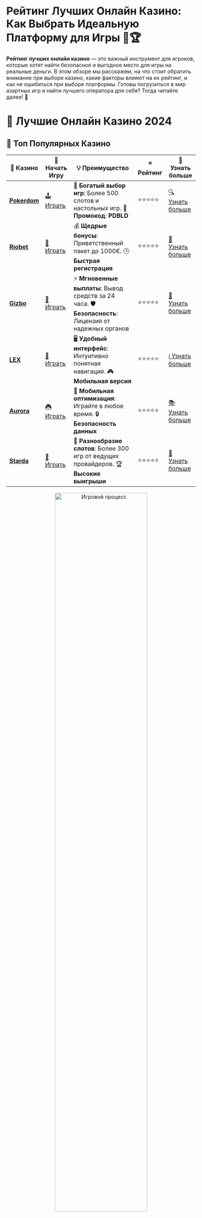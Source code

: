 # Рейтинг Лучших Онлайн Казино: Как Выбрать Идеальную Платформу для Игры 🎰🏆

**Рейтинг лучших онлайн казино** — это важный инструмент для игроков, которые хотят найти безопасное и выгодное место для игры на реальные деньги. В этом обзоре мы расскажем, на что стоит обратить внимание при выборе казино, какие факторы влияют на их рейтинг, и как не ошибиться при выборе платформы. Готовы погрузиться в мир азартных игр и найти лучшего оператора для себя? Тогда читайте далее! 🚀

# 🎰 Лучшие Онлайн Казино 2024

## 🌟 Топ Популярных Казино

| 🎲 **Казино** | 🔗 **Начать Игру** | 💡 **Преимущество** | ⭐ **Рейтинг** | 🔗 **Узнать больше** |
|--------------|---------------------|---------------------|----------------|----------------------|
| [**Pokerdom**](https://brandplay.link/4k77v2yx) | [🕹️ Играть](https://brandplay.link/4k77v2yx) | 🎉 **Богатый выбор игр**: Более 500 слотов и настольных игр. 🎁 **Промокод**: **PDBLD** | ⭐⭐⭐⭐⭐ | [🔍 Узнать больше](https://brandplay.link/4k77v2yx) |
| [**Riobet**](https://brandplay.link/7xBLTPyj) | [🎰 Играть](https://brandplay.link/7xBLTPyj) | 💰 **Щедрые бонусы**: Приветственный пакет до 1000€. 🕒 **Быстрая регистрация** | ⭐⭐⭐⭐⭐ | [📖 Узнать больше](https://brandplay.link/7xBLTPyj) |
| [**Gizbo**](https://brandplay.link/bprXw4YV) | [🎲 Играть](https://brandplay.link/bprXw4YV) | ⚡ **Мгновенные выплаты**: Вывод средств за 24 часа. 🛡️ **Безопасность**: Лицензия от надежных органов | ⭐⭐⭐⭐⭐ | [📝 Узнать больше](https://brandplay.link/bprXw4YV) |
| [**LEX**](https://brandplay.link/zW4hdDFV) | [🤑 Играть](https://brandplay.link/zW4hdDFV) | 🖥️ **Удобный интерфейс**: Интуитивно понятная навигация. 🎮 **Мобильная версия** | ⭐⭐⭐⭐⭐ | [ℹ️ Узнать больше](https://brandplay.link/zW4hdDFV) |
| [**Aurora**](https://10trafic-stat2.com/click/668546556bcc6313411604bd/6766/13032/subaccount) | [🎮 Играть](https://10trafic-stat2.com/click/668546556bcc6313411604bd/6766/13032/subaccount) | 📱 **Мобильная оптимизация**: Играйте в любое время. 🔒 **Безопасность данных** | ⭐⭐⭐⭐⭐ | [📚 Узнать больше](https://10trafic-stat2.com/click/668546556bcc6313411604bd/6766/13032/subaccount) |
| [**Starda**](https://brandplay.link/fB7xwRFL) | [🎯 Играть](https://brandplay.link/fB7xwRFL) | 🎰 **Разнообразие слотов**: Более 300 игр от ведущих провайдеров. 🏆 **Высокие выигрыши** | ⭐⭐⭐⭐⭐ | [🔎 Узнать больше](https://brandplay.link/fB7xwRFL) |

<div align="center">
    <img src="https://i.pinimg.com/originals/87/9e/b9/879eb9354dd0699582408b68f2e253b2.gif" alt="Игровой процесс" width="70%">
</div>

## 💎 Лучшие Бонусы и Акции

| 🎲 **Казино** | 🔗 **Начать Игру** | 💡 **Преимущество** | ⭐ **Рейтинг** | 🔗 **Узнать больше** |
|--------------|---------------------|---------------------|----------------|----------------------|
| [**Kometa**](https://brandplay.link/8ZymQJV8) | [🎰 Играть](https://brandplay.link/8ZymQJV8) | 🎁 **Эксклюзивные бонусы**: Регулярные акции и промо. 🔄 **Программы лояльности** | ⭐⭐⭐⭐☆ | [🔍 Узнать больше](https://brandplay.link/8ZymQJV8) |
| [**R7**](https://brandplay.link/bMd3Yjsw) | [🕹️ Играть](https://brandplay.link/bMd3Yjsw) | 🕒 **Круглосуточная поддержка**: Всегда на связи. 💸 **Высокие лимиты** | ⭐⭐⭐⭐☆ | [📖 Узнать больше](https://brandplay.link/bMd3Yjsw) |
| [**7K**](https://brandplay.link/BvQyFShp) | [🎲 Играть](https://brandplay.link/BvQyFShp) | 🌟 **Эксклюзивные бонусы**: Только для VIP игроков. 🎉 **Сезонные акции** | ⭐⭐⭐⭐☆ | [📝 Узнать больше](https://brandplay.link/BvQyFShp) |
| [**Kent**](https://brandplay.link/Fv2WP3js) | [🤑 Играть](https://brandplay.link/Fv2WP3js) | 📈 **Высокий RTP**: Более 98%. 💼 **Профессиональная поддержка** | ⭐⭐⭐⭐☆ | [ℹ️ Узнать больше](https://brandplay.link/Fv2WP3js) |
| [**1Xslots**](https://brandplay.link/hSB1khtr) | [🎮 Играть](https://brandplay.link/hSB1khtr) | 🎉 **Множество акций**: Еженедельные бонусы и турниры. 🛡️ **Безопасность** | ⭐⭐⭐⭐☆ | [📚 Узнать больше](https://brandplay.link/hSB1khtr) |
| [**Gama**](https://brandplay.link/j6NMKsDz) | [🎯 Играть](https://brandplay.link/j6NMKsDz) | 🔍 **Интуитивный интерфейс**: Легкость использования. 🏅 **Престижные турниры** | ⭐⭐⭐⭐☆ | [🔎 Узнать больше](https://brandplay.link/j6NMKsDz) |

<div align="center">
    <img src="https://i.pinimg.com/originals/87/9e/b9/879eb9354dd0699582408b68f2e253b2.gif" alt="Игровой процесс" width="70%">
</div>

## 🚀 Быстрые Выигрыши и Поддержка

| 🎲 **Казино** | 🔗 **Начать Игру** | 💡 **Преимущество** | ⭐ **Рейтинг** | 🔗 **Узнать больше** |
|--------------|---------------------|---------------------|----------------|----------------------|
| [**Onion**](https://brandplay.link/zBGRVpQ9) | [🎰 Играть](https://brandplay.link/zBGRVpQ9) | 🤑 **Низкие ставки**: Идеально для начинающих. 🔄 **Быстрые выводы** | ⭐⭐⭐⭐☆ | [🔍 Узнать больше](https://brandplay.link/zBGRVpQ9) |
| [**Чемпион**](https://temon-gter.cfd/go/lRq?p80412p304504pcc44t17455) | [🕹️ Играть](https://temon-gter.cfd/go/lRq?p80412p304504pcc44t17455) | 🏅 **Лояльная программа**: Награды за активность. 🎁 **Ежемесячные бонусы** | ⭐⭐⭐⭐☆ | [📖 Узнать больше](https://temon-gter.cfd/go/lRq?p80412p304504pcc44t17455) |
| [**Vavada**](https://vavadapartner.pro/?promo=ea5c9275-6854-4505-94fc-95ab18221945-linkb2) | [🎲 Играть](https://vavadapartner.pro/?promo=ea5c9275-6854-4505-94fc-95ab18221945-linkb2) | 🚀 **Быстрая регистрация**: Начните играть мгновенно. 🔐 **Безопасные транзакции** | ⭐⭐⭐⭐☆ | [📝 Узнать больше](https://vavadapartner.pro/?promo=ea5c9275-6854-4505-94fc-95ab18221945-linkb2) |
| [**Friends**](https://gofriends.kim/linkb2) | [🤑 Играть](https://gofriends.kim/linkb2) | 🤝 **Социальные игры**: Играйте с друзьями. 🌐 **Мультиплатформенность** | ⭐⭐⭐⭐☆ | [ℹ️ Узнать больше](https://gofriends.kim/linkb2) |
| [**1WIN**](https://brandplay.link/smXVpBbG) | [🎮 Играть](https://brandplay.link/smXVpBbG) | 🏆 **Турниры с большими призами**: Присоединяйтесь к состязаниям. 🎯 **Акции каждый день** | ⭐⭐⭐⭐⭐ | [🔍 Узнать больше](https://brandplay.link/smXVpBbG) |
| [**Drip**](https://drp-ircp01.com/c07e6a3db) | [🎯 Играть](https://drp-ircp01.com/c07e6a3db) | 🌐 **Инновационные игры**: Новейшие игровые технологии. 🛡️ **Высокая безопасность** | ⭐⭐⭐⭐☆ | [🔎 Узнать больше](https://drp-ircp01.com/c07e6a3db) |

✨ **Выбирайте лучшее казино для себя и наслаждайтесь игрой! Удачи!** ✨

![Рейтинг лучших онлайн казино](https://i.pinimg.com/originals/a9/29/6e/a9296ea1cf6a7c20a985e593451f0323.png)

<div align="center">
    <img src="https://i.pinimg.com/originals/87/9e/b9/879eb9354dd0699582408b68f2e253b2.gif" alt="Рейтинг лучших онлайн казино" width="70%">
</div>

---

### Как формируется **рейтинг лучших онлайн казино**? 🧐

**Рейтинг лучших онлайн казино** строится на основе ряда факторов, которые учитываются при анализе каждой платформы. Вот основные из них:

- **Лицензия и безопасность** 🔒  
  Каждый топовый оператор должен обладать лицензией от официального регулятора, что подтверждает безопасность и честность игры. Казино без лицензии могут не гарантировать вам защиту данных и честность выплат.

- **Бонусы и акции** 🎁  
  Одним из главных критериев при выборе казино являются бонусы, которые оно предлагает игрокам. Щедрые бонусы и разнообразные акции делают казино более привлекательным для новых и постоянных пользователей.

- **Методы оплаты и вывода** 💳  
  Удобство пополнения счета и вывода средств также имеет большое значение. Казино с множеством вариантов оплаты обычно получают более высокие позиции в рейтинге.

- **Выбор игр** 🎮  
  Разнообразие игровых автоматов, настольных игр, видеопокера и игр с живыми дилерами — важнейший фактор при выборе онлайн-казино. Чем больше игр на платформе, тем выше шанс, что вы найдете что-то по душе.

- **Отзывы игроков** 💬  
  Рейтинг казино часто формируется на основе множественных отзывов игроков. Казино с положительными отзывами пользователей, как правило, занимает более высокие позиции.

---

### Как выбрать казино по рейтингу? 🔍

Для того чтобы выбрать качественное казино, важно учитывать следующие аспекты:

1. **Рейтинг и отзывы игроков** ⭐  
   Прежде чем зарегистрироваться, внимательно изучите рейтинг казино и читайте реальные отзывы игроков. Это поможет вам избежать недобросовестных платформ.

2. **Наличие лицензии** 🛡️  
   Убедитесь, что казино имеет лицензию от авторитетного органа. Это подтверждает, что платформа работает в рамках закона и соблюдает правила честной игры.

3. **Доступность бонусов и акций** 🎉  
   Казино с высокими бонусами и выгодными акциями могут предложить дополнительные преимущества, такие как фриспины или бонусы на депозиты.

4. **Выбор игр и провайдеры** 🎰  
   Чем больше разнообразие игр, тем лучше. Обратите внимание, какие игровые провайдеры работают с казино. Это гарантирует качество и надежность игрового контента.

5. **Служба поддержки** 📞  
   Качественная служба поддержки — это обязательное условие для любого уважаемого казино. Наличие круглосуточной поддержки будет большим плюсом.

---

### ТОП лучших онлайн казино 2024 года 🚀

В 2024 году несколько онлайн-казино по праву занимают высокие позиции в рейтингах благодаря отличным условиям для игроков. Вот что выделяет их среди множества других:

- **Щедрые бонусы и фриспины** 💸  
  Казино, предлагающие бонусы за регистрацию, фриспины и другие акции, часто занимают высокие места в рейтингах.

- **Быстрые выплаты** ⏱️  
  Платформы, которые гарантируют быстрые и безопасные выплаты выигрышей, привлекают большое количество игроков.

- **Разнообразие игр** 🎮  
  Игры от ведущих провайдеров, таких как NetEnt, Microgaming, и Play’n GO, дают игрокам множество вариантов для выбора.

- **Казино с мобильной версией** 📱  
  Мобильные казино, которые предлагают удобный доступ через смартфоны и планшеты, становятся все более популярными среди игроков.

- **Игры с живыми дилерами** 🎥  
  Казино, которые предлагают игры с реальными дилерами, позволяют игрокам ощутить атмосферу настоящего казино, не выходя из дома.

---

### Преимущества игры в **онлайн казино с высоким рейтингом** ⭐

Выбирая онлайн-казино с высоким рейтингом, вы получаете несколько важных преимуществ:

- **Надежность и безопасность** 🔐  
  Все лучшие казино имеют строгие меры защиты данных и честные условия игры.

- **Выгодные бонусы и акции** 🎁  
  Высокие бонусы и регулярные акции повышают шансы на удачную игру и увеличение вашего депозита.

- **Широкий выбор игр** 🎮  
  Топовые казино всегда предлагают разнообразие игр от лучших провайдеров, что гарантирует увлекательный процесс и высокие шансы на победу.

- **Простота вывода средств** 💵  
  Лучшие казино предлагают различные способы вывода средств, включая популярные методы, такие как банковские карты, электронные кошельки и криптовалюты.

---

### Заключение: Как выбрать идеальное онлайн казино? 🏅

Выбирая онлайн-казино, важно учитывать его рейтинг, наличие лицензии, разнообразие игр и бонусные предложения. Используйте **рейтинг лучших онлайн казино** как ориентир, чтобы найти надежную платформу для игры. Не забывайте читать отзывы и проверять условия для новичков и регулярных игроков.

Найдите свое идеальное казино и наслаждайтесь игрой в безопасной и увлекательной атмосфере. Удачи в игре и больших выигрышей! 🍀
